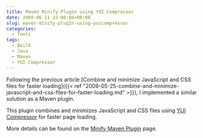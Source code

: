 ```yaml
---
title: Maven Minify Plugin using YUI Compressor
date: 2009-06-11 23:08:04+00:00
slug: maven-minify-plugin-using-yuicompressor
categories:
  - Tools
tags:
  - Build
  - Java
  - Maven
  - YUI Compressor
---
```


Following the previous article [Combine and minimize JavaScript and CSS files for faster loading]({{< ref "2009-05-25-combine-and-minimize-javascript-and-css-files-for-faster-loading.md" >}}), I implemented a similar solution as a Maven plugin.

This plugin combines and minimizes JavaScript and CSS files using [YUI Compressor](http://yuilibrary.com/download/yuicompressor/) for faster page loading.

More details can be found on the [Minify Maven Plugin](https://github.com/samaxes/minify-maven-plugin) page.
